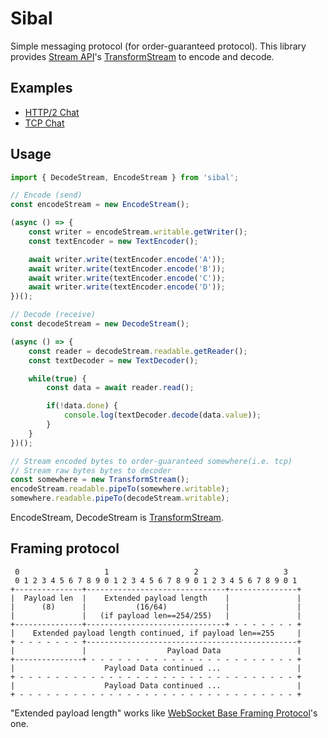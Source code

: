 # Sibal
Simple messaging protocol (for order-guaranteed protocol). This library provides [Stream API](https://developer.mozilla.org/en-US/docs/Web/API/Streams_API)'s [TransformStream](https://developer.mozilla.org/en-US/docs/Web/API/TransformStream) to encode and decode.

## Examples
- [HTTP/2 Chat](examples/http2-chat)
- [TCP Chat](examples/tcp-chat)

## Usage
```ts
import { DecodeStream, EncodeStream } from 'sibal';

// Encode (send)
const encodeStream = new EncodeStream();

(async () => {
    const writer = encodeStream.writable.getWriter();
    const textEncoder = new TextEncoder();

    await writer.write(textEncoder.encode('A'));
    await writer.write(textEncoder.encode('B'));
    await writer.write(textEncoder.encode('C'));
    await writer.write(textEncoder.encode('D'));
})();

// Decode (receive)
const decodeStream = new DecodeStream();

(async () => {
    const reader = decodeStream.readable.getReader();
    const textDecoder = new TextDecoder();

    while(true) {
        const data = await reader.read();

        if(!data.done) {
            console.log(textDecoder.decode(data.value));
        }
    }
})();

// Stream encoded bytes to order-guaranteed somewhere(i.e. tcp)
// Stream raw bytes bytes to decoder
const somewhere = new TransformStream();
encodeStream.readable.pipeTo(somewhere.writable);
somewhere.readable.pipeTo(decodeStream.writable);
```
EncodeStream, DecodeStream is [TransformStream](https://developer.mozilla.org/en-US/docs/Web/API/TransformStream).


## Framing protocol
```
 0                   1                   2                   3
 0 1 2 3 4 5 6 7 8 9 0 1 2 3 4 5 6 7 8 9 0 1 2 3 4 5 6 7 8 9 0 1
+---------------+-------------------------------+---------------+
|  Payload len  |    Extended payload length    |               |
|      (8)      |           (16/64)             |               |
|               |   (if payload len==254/255)   |               |
+---------------+-------------------------------+ - - - - - - - +
|    Extended payload length continued, if payload len==255     |
+ - - - - - - - +-----------------------------------------------+
|               |                  Payload Data                 |
+---------------+ - - - - - - - - - - - - - - - - - - - - - - - +
|                    Payload Data continued ...                 |
+ - - - - - - - - - - - - - - - - - - - - - - - - - - - - - - - +
|                    Payload Data continued ...                 |
+ - - - - - - - - - - - - - - - - - - - - - - - - - - - - - - - +
```
"Extended payload length" works like [WebSocket Base Framing Protocol](https://datatracker.ietf.org/doc/html/rfc6455#section-5.2)'s one.